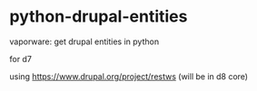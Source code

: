 python-drupal-entities
======================

vaporware: get drupal entities in python


for d7

using https://www.drupal.org/project/restws (will be in d8 core)
